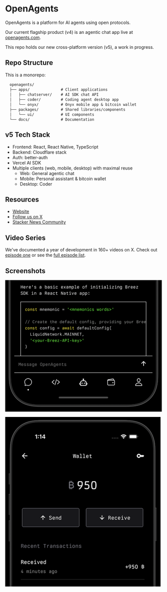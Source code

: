 # OpenAgents

OpenAgents is a platform for AI agents using open protocols.

Our current flagship product (v4) is an agentic chat app live at [openagents.com](https://openagents.com).

This repo holds our new cross-platform version (v5), a work in progress.

## Repo Structure

This is a monorepo:

```
  openagents/
  ├── apps/              # Client applications
  │   ├── chatserver/    # AI SDK chat API
  │   ├── coder/         # Coding agent desktop app
  │   └── onyx/          # Onyx mobile app & bitcoin wallet
  ├── packages/          # Shared libraries/components
  │   └── ui/            # UI components
  └── docs/              # Documentation
```

## v5 Tech Stack

- Frontend: React, React Native, TypeScript
- Backend: Cloudflare stack
- Auth: better-auth
- Vercel AI SDK
- Multiple clients (web, mobile, desktop) with maximal reuse
    - Web: General agentic chat
    - Mobile: Personal assistant & bitcoin wallet
    - Desktop: Coder

## Resources

- [Website](https://openagents.com)
- [Follow us on X](https://x.com/OpenAgentsInc)
- [Stacker News Community](https://stacker.news/~openagents)

## Video Series

We've documented a year of development in 160+ videos on X.
Check out [episode one](https://twitter.com/OpenAgentsInc/status/1721942435125715086) or see the [full episode list](https://github.com/OpenAgentsInc/openagents/wiki/Video-Series).

## Screenshots

![Onyx chat screenshot](docs/img/onyx2.png)

![Onyx bitcoin wallet screenshot](docs/img/onyx1.png)
